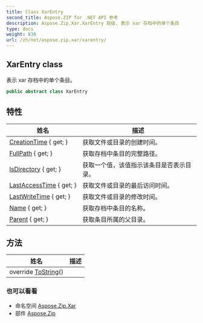 ```yaml
---
title: Class XarEntry
second_title: Aspose.ZIP for .NET API 参考
description: Aspose.Zip.Xar.XarEntry 班级. 表示 xar 存档中的单个条目
type: docs
weight: 830
url: /zh/net/aspose.zip.xar/xarentry/
---
```

## XarEntry class

表示 xar 存档中的单个条目。

```csharp
public abstract class XarEntry
```

## 特性

| 姓名 | 描述 |
| --- | --- |
| [CreationTime](../../aspose.zip.xar/xarentry/creationtime/) { get; } | 获取文件或目录的创建时间。 |
| [FullPath](../../aspose.zip.xar/xarentry/fullpath/) { get; } | 获取存档中条目的完整路径。 |
| [IsDirectory](../../aspose.zip.xar/xarentry/isdirectory/) { get; } | 获取一个值，该值指示该条目是否表示目录。 |
| [LastAccessTime](../../aspose.zip.xar/xarentry/lastaccesstime/) { get; } | 获取文件或目录的最后访问时间。 |
| [LastWriteTime](../../aspose.zip.xar/xarentry/lastwritetime/) { get; } | 获取文件或目录的修改时间。 |
| [Name](../../aspose.zip.xar/xarentry/name/) { get; } | 获取存档中条目的名称。 |
| [Parent](../../aspose.zip.xar/xarentry/parent/) { get; } | 获取条目所属的父目录。 |

## 方法

| 姓名 | 描述 |
| --- | --- |
| override [ToString](../../aspose.zip.xar/xarentry/tostring/)() |  |

### 也可以看看

* 命名空间 [Aspose.Zip.Xar](../../aspose.zip.xar/)
* 部件 [Aspose.Zip](../../)


